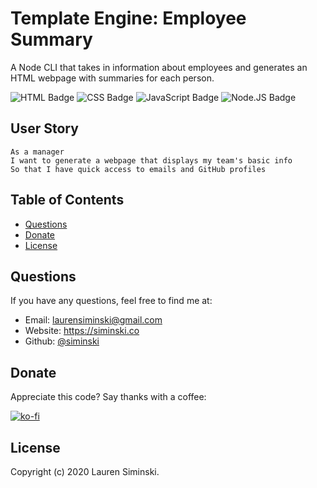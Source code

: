 # Template Engine: Employee Summary
A Node CLI that takes in information about employees and generates an HTML webpage with summaries for each person.

![HTML Badge](https://img.shields.io/badge/-HTML-323795) ![CSS Badge](https://img.shields.io/badge/-CSS-01A990) ![JavaScript Badge](https://img.shields.io/badge/-JavaScript-539436) ![Node.JS Badge](https://img.shields.io/badge/-Node.JS-CF1848)  


## User Story
```
As a manager
I want to generate a webpage that displays my team's basic info
So that I have quick access to emails and GitHub profiles
```


## Table of Contents  
* [Questions](#questions) 
* [Donate](#donate)
* [License](#license)  


## Questions
If you have any questions, feel free to find me at:
* Email: laurensiminski@gmail.com
* Website: https://siminski.co
* Github: [@siminski](https://github.com/siminski)


## Donate
Appreciate this code? Say thanks with a coffee:

[![ko-fi](https://www.ko-fi.com/img/githubbutton_sm.svg)](https://ko-fi.com/W7W21YVJJ)


## License
Copyright (c) 2020 Lauren Siminski.